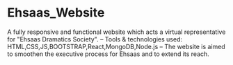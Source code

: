 # Ehsaas_Website
A fully responsive and functional website which acts a virtual representative for "Ehsaas Dramatics Society". – Tools &amp; technologies used: HTML,CSS,JS,BOOTSTRAP,React,MongoDB,Node.js – The website is aimed to smoothen the executive process for Ehsaas and to extend its reach.
